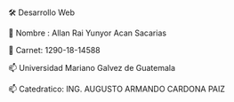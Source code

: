🛠️ Desarrollo Web


💬 Nombre : Allan Rai Yunyor Acan Sacarias

💬 Carnet: 1290-18-14588

📫 Universidad Mariano Galvez de Guatemala

📫 Catedratico:  ING. AUGUSTO ARMANDO CARDONA PAIZ